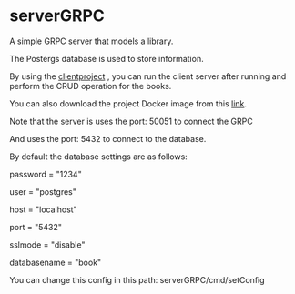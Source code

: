 # serverGRPC
A simple GRPC server that models a library.

The Postergs database is used to store information.

By using the [clientproject](https://github.com/Ali-Farhadnia/clientGRPC) , you can run the client server after running and perform the CRUD operation for the books.

You can also download the project Docker image from this [link](https://hub.docker.com/repository/docker/ali3242414268/server_grpc).

Note that the server is uses the port: 50051 to connect the GRPC

And uses the port: 5432 to connect to the database.

By default the database settings are as follows:

password = "1234"

user = "postgres"

host = "localhost"

port = "5432"

sslmode = "disable"

databasename = "book"

You can change this config in this path:  serverGRPC/cmd/setConfig
